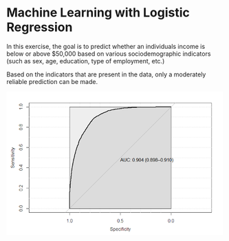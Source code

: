 # Machine Learning with Logistic Regression

In this exercise, the goal is to predict whether an individuals income is below or above $50,000 based on various sociodemographic indicators (such as sex, age, education, type of employment, etc.)

Based on the indicators that are present in the data, only a moderately reliable prediction can be made.

<img src="https://github.com/bschmalbach/ML_LogReg/blob/master/Rplot.png">
